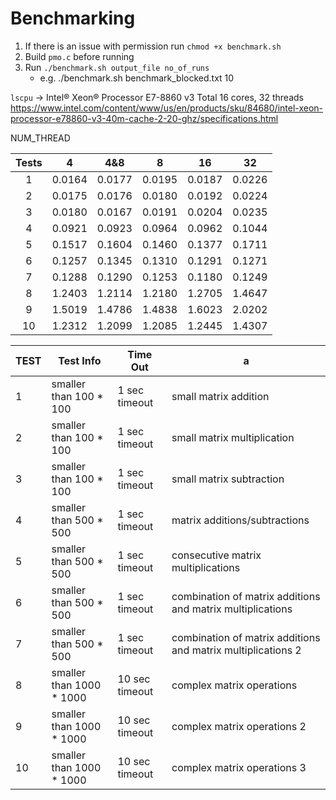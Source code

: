 # Benchmarking

1. If there is an issue with permission run `chmod +x benchmark.sh`
2. Build `pmo.c` before running
3. Run `./benchmark.sh output_file no_of_runs`  
   - e.g. ./benchmark.sh benchmark_blocked.txt 10

`lscpu` -> Intel® Xeon® Processor E7-8860 v3
Total 16 cores, 32 threads
<https://www.intel.com/content/www/us/en/products/sku/84680/intel-xeon-processor-e78860-v3-40m-cache-2-20-ghz/specifications.html>

NUM_THREAD

| Tests | 4      | 4&8    | 8      | 16     | 32     |
| :---: | ------ | ------ | ------ | ------ | ------ |
|   1   | 0.0164 | 0.0177 | 0.0195 | 0.0187 | 0.0226 |
|   2   | 0.0175 | 0.0176 | 0.0180 | 0.0192 | 0.0224 |
|   3   | 0.0180 | 0.0167 | 0.0191 | 0.0204 | 0.0235 |
|   4   | 0.0921 | 0.0923 | 0.0964 | 0.0962 | 0.1044 |
|   5   | 0.1517 | 0.1604 | 0.1460 | 0.1377 | 0.1711 |
|   6   | 0.1257 | 0.1345 | 0.1310 | 0.1291 | 0.1271 |
|   7   | 0.1288 | 0.1290 | 0.1253 | 0.1180 | 0.1249 |
|   8   | 1.2403 | 1.2114 | 1.2180 | 1.2705 | 1.4647 |
|   9   | 1.5019 | 1.4786 | 1.4838 | 1.6023 | 2.0202 |
|  10   | 1.2312 | 1.2099 | 1.2085 | 1.2445 | 1.4307 |

| TEST | Test Info                | Time Out       | a                                                            |
| ---- | ------------------------ | -------------- | ------------------------------------------------------------ |
| 1    | smaller than 100 * 100   | 1 sec timeout  | small matrix addition                                        |
| 2    | smaller than 100 * 100   | 1 sec timeout  | small matrix multiplication                                  |
| 3    | smaller than 100 * 100   | 1 sec timeout  | small matrix subtraction                                     |
| 4    | smaller than 500 * 500   | 1 sec timeout  | matrix additions/subtractions                                |
| 5    | smaller than 500 * 500   | 1 sec timeout  | consecutive matrix multiplications                           |
| 6    | smaller than 500 * 500   | 1 sec timeout  | combination of matrix additions and matrix multiplications   |
| 7    | smaller than 500 * 500   | 1 sec timeout  | combination of matrix additions and matrix multiplications 2 |
| 8    | smaller than 1000 * 1000 | 10 sec timeout | complex matrix operations                                    |
| 9    | smaller than 1000 * 1000 | 10 sec timeout | complex matrix operations 2                                  |
| 10   | smaller than 1000 * 1000 | 10 sec timeout | complex matrix operations 3                                  |

